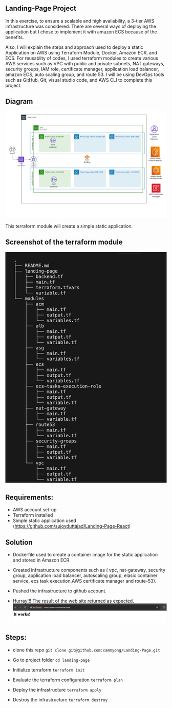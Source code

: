 ## Landing-Page Project
In this exercise, to ensure a scalable and high availability, a 3-tier AWS infrastructure was considered. There are several ways of deploying the application but I chose to implement it with amazon ECS because of the benefits.

Also, I will explain the steps and approach used to deploy a static Application on AWS using Terraform Module, Docker, Amazon ECR, and ECS. For reusablity of codes, I used terraform modules to create various AWS services such as VPC with public and private subnets, NAT gateways, security groups, IAM role, certificate manager, application load balancer, amazon ECS, auto scaling group, and route 53. I will be using DevOps tools such as GitHub, Git, visual studio code, and AWS CLI to complete this project. 

## Diagram
![3-Tier Architecture](<Cloud Architecture.png>)


This terraform module will create a simple static application.
## Screenshot of the terraform module 
![Terraform module](<Terraform module.png>)


## Requirements:
- AWS account set-up
- Terraform installed
- Simple static application used (https://github.com/sujoyduttajad/Landing-Page-React)


## Solution

- Dockerfile used to create a container image  for the static application and stored in Amazon ECR.

- Created infrastructure components such as ( vpc, nat-gateway, security group, application load balancer, autoscaling group, elasic container service, ecs task execution,AWS certificate manager and route-53).

- Pushed the infrastructure to github account.

- Hurray!!! The result of the web site returned as expected.
![web app](<static web application.png>)


## Steps:

- clone this repo
    `git clone git@github.com:cammyong/Landing-Page.git`

- Go to project folder
    `cd landing-page`

- Initialize terraform
    `terraform init`

- Evaluate the terraform configuration
    `terraform plan`

- Deploy the infrastructure
`terraform apply`

- Destroy the infrastructure
`terraform destroy`
